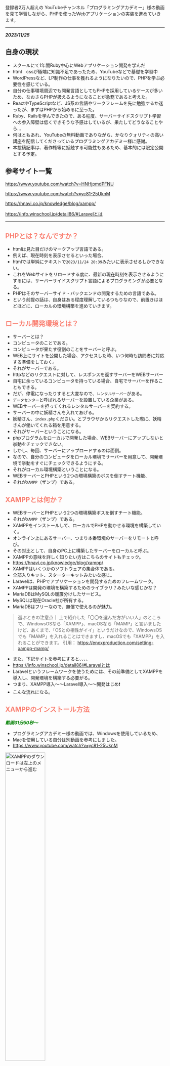 登録者2万人超えの YouTubeチャンネル「プログラミングアカデミー」様の動画を見て学習しながら、PHPを使ったWebアプリケーションの実装を進めていきます。

<hr>

***2023/11/25***

## 自身の現状
- スクールにて1年間Ruby中心にWebアプリケーション開発を学んだ
- html　cssが極端に知識不足であったため、YouTubeなどで基礎を学習中
- WordPressなど、LP制作の仕事を獲れるようになりたいので、PHPを学ぶ必要性を感じている。
- 自分の仕事環境周辺でも開発言語としてもPHPを採用しているケースが多いため、なおさらPHPが扱えるようになることが急務であると考えた。
- ReactやTypeScriptなど、JS系の言語やワークフレームを先に勉強するか迷ったが、まずはPHPから始めるに至った。
- Ruby、Railsを学んできたので、ある程度、サーバーサイドスクリプト学習への参入障壁は低くできそうな予感はしているが、果たしてどうなることやら...
- 何はともあれ、YouTubeの無料動画でありながら、かなりクォリティの高い講座を配信してくださっているプログラミングアカデミー様に感謝。
- 本投稿記事は、著作権等に抵触する可能性もあるため、基本的には限定公開とする予定。



## 参考サイト一覧

https://www.youtube.com/watch?v=HNHjpmdPFNU

https://www.youtube.com/watch?v=yc81-25UknM

https://hnavi.co.jp/knowledge/blog/xampp/

https://info.winschool.jp/detail86/#Laravelとは



<hr>

## <font color="Salmon">PHPとは？なんですか？</font>

- htmlは見た目だけのマークアップ言語である。
- 例えば、現在時刻を表示させるといった場合、
- htmlでは単純にテキストで`2023/11/24 20:39`みたいに表示させるしかできない。
- これをWebサイトをリロードする度に、最新の現在時刻を表示させるようにするには、サーバーサイドスクリプト言語によるプログラミングが必要となる。
- PHPはそのサーバーサイド・バックエンドの開発するための言語である。
- という前提の話は、自身はある程度理解しているつもりなので、前置きはほどほどに、ローカルの環境構築を進めていきます。


## <font color="Salmon">ローカル開発環境とは？</font>

- サーバーとは？
- コンピュータのことである。
- コンピュータが果たす役割のことをサーバーと呼ぶ。
- WEB上にサイトを公開した場合、アクセスした時、いつ何時も訪問者に対応する準備をしておく。
- それがサーバーである。
- httpなどのリクエストに対して、レスポンスを返すサーバーをWEBサーバー
- 自宅に余っているコンピュータを持っている場合、自宅でサーバーを作ることもできる。
- だが、停電になったりすると大変なので、`レンタルサーバー`がある。
- `データセンター`と呼ばれるサーバーを設置している企業がある。
- WEBサーバーを担ってくれるレンタルサーバーを契約する。
- サーバーの中に妖精さんを入れてあげる。
- 妖精さん、`index.php`ください。とブラウザからリクエストした際に、妖精さんが働いてくれる箱を用意する。
- それがサーバーということになる。
- phpプログラムをローカルで開発した場合、WEBサーバーにアップしないと挙動をチェックできない。
- しかし、毎回、サーバーにアップロードするのは面倒。
- なので、自分のコンピュータをローカル環境でサーバーを用意して、開発環境で挙動をすぐにチェックできるようにする。
- それがローカル環境構築ということになる。
- WEBサーバーとPHPという2つの環境構築のボスを倒すチート機能、
- それが`XAMPP`（ザンプ）である。


## <font color="Salmon">XAMPPとは何か？</font>

- WEBサーバーとPHPという2つの環境構築ボスを倒すチート機能。
- それが`XAMPP`（ザンプ）である。
- XAMPPをインストールして、ローカルでPHPを動かせる環境を構築していく。
- オンライン上にあるサーバー、つまり本番環境のサーバーをリモートと呼び。
- その対比として、自身のPC上に構築したサーバーをローカルと呼ぶ。
- XAMPPの意味を詳しく知りたい方はこちらのサイトもチェック。
- https://hnavi.co.jp/knowledge/blog/xampp/
- XAMPPはいくつかのソフトウェアの集合体である。
- 全部入りキット、スターターキットみたいな感じ。
- Laravelは、PHPでアプリケーションを開発するためのフレームワーク。
- XAMPPは開発の環境を構築するためのライブラリ？みたいな感じかな？
- MariaDBはMySQLの暖簾分けしたサービス。
- MySQLは現在Oracle社が所有する。
- MariaDBはフリーなので、無償で使えるのが魅力。


> 選ぶときの注意点｜
上で紹介した「〇〇を選んだ方がいい人」のところで、WindowsOSなら「XAMPP」、macOSなら「MAMP」と言いましたけど、あくまで、「OSとの相性がイイ」というだけなので、WindowsOSでも「MAMP」を入れることはできますし、macOSでも「XAMPP」を入れることができます。
引用： https://enoxproduction.com/setting-xampp-mamp/

- また、下記サイトを参考にすると、、、、
- https://info.winschool.jp/detail86/#Laravelとは
- Laravelというフレームワークを使うためには、その前準備としてXAMPPを導入し、開発環境を構築する必要がる。
- つまり、XAMPP導入〜〜Laravel導入〜〜開発はじめ❗️
- こんな流れになる。




## <font color="Salmon">XAMPPのインストール方法</font>
***<font color="Green">動画31分50秒〜</font>***

- プログラミングアカデミー様の動画では、Windowsを使用しているため、
- Macを使用している自分は別動画を参考にしました。
- https://www.youtube.com/watch?v=yc81-25UknM
 

<img src="https://qiita-image-store.s3.ap-northeast-1.amazonaws.com/0/3486945/0376318e-87e4-d45f-3157-a64bcd2cb053.jpeg" alt="XAMPPのダウンロードは左上のメニューから進む" width=50% height=50%>


<img src="https://qiita-image-store.s3.ap-northeast-1.amazonaws.com/0/3486945/a0296545-e8d2-03a0-33c9-8f77cf2c0b18.jpeg" alt="XAMPPは一番新しいverのサイズが小さい方を選ぶ" width=50% height=50%>


- `xampp-osx-8.2.4-0-installer.app”は、開発元を検証できないため開けません。`
- このエラーが出た場合の対処は、、、

```
- 環境設定
- プライバシーとセキュリティ
- 一般タブ
- AppStoreに変更
- このまま開くをクリック
```

- これでアプリを開けました。
- あとは画面に従って`next`をクリック。
- インストールは5分くらいで完了します。


## <font color="Salmon">XAMPPの基本的な使い方</font>
- 基本的な使い方としては
- PHPの開発環境では毎回これを起動させる。
- そうすることで、ApacheやMySQLをすぐに起動させることができる。
- 使用するのは`Manage Server`タブの`Apache`や`MySQL`を`start`し、`Running...`状態して使用する。
- まずはローカルサーバーにアクセスしてみる。
- ブラウザで`localhost`と入力してEnterを押すと、、、、
- `http://localhost/dashboard/`という自分のPCローカルサーバーにブラウザがアクセスし、XAMPPのダッシュボード画面が開く。
- これはRailsでいうところの`Rails server`みたいなもんかな。。。
- ApacheとMySQLをrunningさせた状態で、ダッシュボードの`phpadmin`にアクセスすると、
- 以下のような管理画面になる。
- エラーになるときはMySQLを起動し忘れているなどの原因が考えられる。

<img src="https://qiita-image-store.s3.ap-northeast-1.amazonaws.com/0/3486945/08fa6d86-72dd-9903-28a0-c67c1467ed7e.jpeg" alt="" width=50% height=50%>


## <font color="Salmon">XAMPPの場合htdocs = localhost</font>
- XAMPPの場合htdocs = localhostとなる。
- VScodeでFinderからapplication/XAMPP/htdocsを開く。
- この`htdocs`がローカルの開発環境となるわけだ。
- Finderでこの`htdocs`をデスクトップへ移動させると、エイリアス（ショートカット）を作成できる。
- なので、やりたいひとはデスクトップにショートカット作っておくのも良い。
- 試しに、htdocs内で、htmlファイルとphpファイルを作ってみる。
- `test01:html`を新規作成
- `http://localhost/test01.html`にブラウザからアクセス
- すると、ローカルホストで開くことができた。

```html
<!DOCTYPE html>
<html lang="en">
<head>
  <meta charset="UTF-8">
  <meta name="viewport" content="width=device-width, initial-scale=1.0">
  <title>Document</title>
</head>
<body>
  <h1>localhost == htdocs なんです！</h1>
</body>
</html>
```


- またphpファイルも作ってみる。
- `test02.php`をhtdocsディレクトリ配下に作成


```php
<?php
  echo "おはようございます！";
?>
```

<img src="https://qiita-image-store.s3.ap-northeast-1.amazonaws.com/0/3486945/7455d00f-f0f4-d4f4-7eca-7ffcfd487958.jpeg" alt="" width=50% height=50%>


- 同様にphpファイルもローカルホスト上で表示させることができた。
- めっちゃ便利だな。XAMPP！
- でもLaravelとは何が違うんだろう、、、？
- MySQLとか、ターミナルとかでいじるのが普通だと思っていたから、こんな簡単に環境構築できてしまうとなんか拍子抜けだけど、、
- あれ、しかも、これGit管理できてないじゃん。
- GitHubに草生やせないじゃん_？？？？
- これ、XAMPPは、便利だけれど、企業の開発環境としてはほぼ使われないようだね。。。
- まぁ、この動画では、PHPのプログラミングにフォーカスした学習をするって感じになるね。
- 実際は、フレームワークの`Laravel`をインストールし、docker.composeで仮想環境を作って、その中でMySQLとかをいじる感じになるんじゃないかなぁと思う。
- ローカルのWebサーバーとしては、Macの場合、Apacheがプリインストールされているっぽい。
- なので、実質、LaravelとDocker、そしてMySQLの環境構築をやるのが、より実践的かもしんないね。
- `artisan serve`コマンドでlocalhost:8080ポートを指定したりすればいいのかなぁ？
- よく分からんけど、XAMPPは、まぁそんながっつり学ばなくても良さそうだぉ。



## <font color="Salmon">XAMPPの初期設定と初めてのPHPプログラミング</font>

***2023/11/26***
***動画37分25秒〜***


- `PHPinfo`を開くと、PHPのバージョン情報や設定が確認できる。
- 日付が`ドイツ・ベルリン`の時刻になってしまっているのでAsia/Tokyoに変更する
- `/Applications/XAMPP/etc/php.ini`ファイルを開く。
- VScodeで編集する

```ini
[Date]
; Defines the default timezone used by the date functions
; http://php.net/date.timezone
date.timezone=Europe/Berlin
```

```diff_ini
[Date]
; Defines the default timezone used by the date functions
; http://php.net/date.timezone
+ date.timezone=Asia/Tokyo
```
- これでApacheをストップさせて
- 再起動すると、Asisa/Tokyoに更新される。


***続いてMySQLを起動していく***

- `MySQL Database`を`start`で起動させる
-  `phpMyAdmin`ページを開く
- まずはパスワードを設定する
- ここはMySQL（MariaDB）を扱うページだ。
- ページ上部タブ`ユーザーアカウント`メニューをクリック
- `	root	localhost`という項目の`権限を編集をクリック`
- `change password`（パスワードを変更する）という項目をクリック
- 任意のパスワードを入力します。
- `*******`
- これで実行ボタンをクリックするとパスワードが更新される。
- この状態で`phpMyAdmiin`をリロードすると、エラーが表示される。
- パスワードを変更したことによるエラーである。
- 続いてこれを解消する。
- まずは、パス`/Applications/XAMPP/xamppfiles/phpmyadmin/config.inc.php`というファイルを開く。
- 以下の行に、先ほどのパスワードを追記してあげる。
- 権限者であることの警告がVScodeで出た場合は、承認して進める。

```diff_php:XAMPP/xamppfiles/phpmyadmin/config.inc.php
省略
...
+ $cfg['Servers'][$i]['password'] = '*********';
...
省略
```
- これで`phpMyAdmin`をリロードをすれば、元通り管理画面が出てくるようになる。
- これでOK。


<hr>

***初めてのPHPプログラミング(動画46分45秒〜)***

- これは、別動画でやったのと同様。

```php:test02.php
<?php
  echo "おはようございます！";
  echo 'Hello World!';
?>
```
- `http://localhost/test02.php`にブラウザでアクセス。
- これでテキストが表示される。
- これで、初めてのPHPプログラミング完了。

<hr>

***この動画で作っていく見本のアプリケーション***
- シンプルなPostのアプリを作る。
- `Ruby on Rails`で使った`scaffold`ライブラリで簡単に作れるあのやつ！
- 基本的なCRUDアプリケーションを作っていく。




## <font color="Salmon">PHPの書き方</font>

***phpの特徴***
- phpの書き方
- echo文の書き方
- シングルクォート、ダブルクォート
- phpはWebアプリケーションの開発のために作られたWebアプリ開発特化型のスクリプト言語である。
- 特徴として`<?php ?>`をhtmlに入れることで、html上でphpのプログラムを実行させることができる。
- 実際にhtmlにphpを書き込むのは非推奨じゃないかなぁ、、、？
- 半角スペースと改行は、単語の区切りという同じ意味を持つ。
- `;`セミコロンは、文章の終わりを示す。
- `''`シングルクォートや、`""`ダブルクォート→どちらも同じ`String`として扱われる。
- この辺はhtmlやrubyのerbファイルと同じかな。


***ポイント・注意点***

:::note info
半角スペースと改行は、単語の区切りという同じ意味を持つ。
:::

:::note warn
・改行の数はいくつ入れても、1つとして扱われる。
・全角スペースはエラーになるので注意
:::

:::note info
`.php`ファイルの中に、<DOCTYPE!>を宣言し、htmlを記述することができる。
これはおそらくRubyでいうところの`index.html.erb`みたいなものかなぁと思われる。
:::

- 総括すると、phpは最終的にhtmlとして表示する。
- phpはWebアプリケーション開発に特化して作られたスクリプト言語である。


***2023/11/27***

## <font color="Salmon">PHPの変数について</font>

- `chapter2`ディレクトリ作成
- そこに`1-2.php`ファイル作成
- 簡単なhtmlを作成していく
- `!`でtubキー、
- もしくは`html:5`でエンター
- bodyタグに`<?php?>`を実装
- 適当に`echo`する。
- VScodeにはオートセーブ機能を付けられる。（任意）
- 保存したらローカルホストサーバーを確認。
- ブラウザで`localhost/chapter2/1-2.php`にアクセス。
- echoが反映されている事を確認。
- さらにh1タグも入れてみる。
- `<?php echo '<h1>テキスト</h1>' ?>`
- こんな感じにできる！
- 確認できたら、このコードはもう使わないので、消すかコメントアウトしてOK。
- 続いて、適当に変数を定義し、適当にstringを入力する。

```php
<?php
  $name = '<h1>Hello World!</h1>';
  echo $name;
?>
```


:::note info
なぜ`localhost/...`というパスなのか？
これは`Apache`の設定によるものである！
知らなかった、、、💦
なお、Apacheは`Mac OS X`だとプリインストールされている模様。
つまり、Macの場合、`XAMPP`をわざわざ導入しなくても良い。
:::

:::note info
- なお、echoとprintは意味はほぼ同じ。
- だが、微妙に挙動が違う。
- 初心者の段階では気にしなくて良いらしい。
- `echo '<br/>';`または`echo '<br>';`で改行を挿入できる。
- シングルorダブルクォートで囲ってあげないとダメなので注意。
:::

:::note info
- プログラムは上から順番に実行される。
- これは基本だけど、重要。
:::

ここまでのコード
```php:htdocs/chapter2/1-2.php
<!DOCTYPE html>
  <html lang="en">
    <head>
      <meta charset="UTF-8">
      <meta name="viewport" content="width=device-width, initial-scale=1.0">
      <title>php_beginning</title>
    </head>
    <body>
      <?php
        $name = '<h1>Hello World!</h1>';
        echo $name;
        echo '<br>';
        echo $name;
        echo "<br/>";
        echo $name;
        // コメント
      ?>
    </body>
  </html>
```

ローカルホストで確認すると、このように画面に反映された。

<img src="https://qiita-image-store.s3.ap-northeast-1.amazonaws.com/0/3486945/21726b91-36b5-acd6-0d95-6ef38e8fc5be.jpeg" alt="Chapter2の実装後の画面" width=50% height=50%>

Chapter2はここまで。

<hr>

***2023/11/28***

## <font color="Salmon">PHPのデータ型（整数型）について</font>

- `chapter3`ディレクトリを作成
- `1-3.php`ファイルを作成
- 例に倣って`html`ファイルを生成
- （`html:5`または`!`でhtml基本のコードを自動生成）
- `<body>`タグ内に`<?php?>`タグを入れる
- 適当に変数を定義し、`string`を代入する。
- 変数を`echo`する
- 一旦、localhostでブラウザを確認。
- `http://localhost/chapter3/1-3.php`
- ここから新しい内容
- `echo 10;`とすると、データ型の`10`が出力される。
- `echo '10';`はString型なので注意。
- データ型の種類、integerなのかstringなのかを理解する。

```php
<body>
  <?php
    $name = 'Hello!';
    echo $name;
    echo '<br>';

    $number = 10 + 10;
    echo $number;
    echo '<br>';

    $string = '10 + 10';
    echo $string;
    echo '<br>';
  ?>
</body>
```

<img src="https://qiita-image-store.s3.ap-northeast-1.amazonaws.com/0/3486945/d745bbd2-dbdc-878d-e5dd-ed0400ba6262.jpeg" alt="integer型とstring型の違いの結果" width=50% height=50%>

chpater3はここまで。

<hr>

***2023/12/02***

## <font color="Salmon">PHPの基本データ型について</font>

- まずはChapter4ディレクトリを作成
- その配下に1-4.phpファイルを作る
- いつも通り htmlを基本コードを実装
- bodyタグにphpを宣言する。

:::note info
演算とは= ある値から別の値を作り出すこと。
例えば 3+5=8 は、2つの値から1つ値を出力するよは演算の中でも`二項演算`と呼ぶ。
他には、単項演算や三項演算などがある。
:::

- 文字列の結合演算とは、二項演算では、「あああ」+「いいい」
- `echo "あああ" . "いいい";`
- これで出力は`あああいいい`となる。
- Rubyでは+だった気がするけど、
- PHPでは、結合演算は「ドット」なんだね。

:::note info
結合演算は`左結合`と呼ばれ、左から順番に結合される。
なお、2つだけでなく3以上の結合も可能。
:::

- 整数、少数の結合演算もできる。

```php
$x = 0.1 + 0.2 -0.5;
echo $x
// => -0.2
```
:::note alert
要暗記❗️
整数型 = `int型`
少数型 = `float型`
論理型 = `bool型`
:::

- 論理型で重要な演算を紹介！
- `論理和`と`論理積`

:::note warn
論理和 = `または` `OR` という意味。
`a || b` もしくは`a or b`で表せる。
:::

:::note warn
論理積 = `かつ` `AND` という意味。
`a && b` もしくは`a and b`で表せる。
:::

- 上記は論理型における二項演算である。
- 論理型における単項演算がある。
- それは`!`をつける逆転だ

```php
$x = ! TRUE;
echo $x;
// => FALSE（意味が逆転する。破壊的なのかな？）
```

:::note info
$結婚相手の希望 = ! ブサイク;
=> 結婚相手はブサイクじゃない人
:::

以上、4つは基本であり超重要‼️
覚えておこう‼️

```php:おさらい
文字列型 `string型`
整数型 `int型`
少数型 `float型`
論理型 `bool型`
```


***2023/12/03***

## <font color="Salmon">PHPのNULL型とキャスト演算</font>

- 前回は基本データ型4つを覚えた。
- 今回はNULL型を学ぶ
- さらにキャスト演算も学ぶ


    // データ型：NULL型とキャスト演算について学ぶ
    // $x = NULL;
    // booleanなどの真偽値やNULLなどは大文字で書くのが慣例となっている。
    // NULLとは「無」を表すためのデータ型である。
    // 変数名には日本語も使えるものの、実用上、ほぼ英語しか使用しないので注意。
    // $Saturday_job = TRUE;
    // $Saturday_job_yes_or_no = TRUE or FALSE;
    // $Saturday_job_yes_or_no = "そもそも仕事してない"; = NULL;
    // このような真偽値ではない第三の選択肢を表すことなどに使う。
    // LINE ID教えて = いいよ=TRUE, いやだ=FALSE, ID持ってない=NULL;
    // PHPのデータ型は全部で10個ある。そのうちここまで5個覚えたましたね。
    // キャスト演算は単項演算
    // キャストとは型変換のことを指す。
    // ドル => 円, グラム => キロ, など

    // 重要な構文 var_dump;（正確には関数）
    var_dump(1);
    echo '<br>';
    // => int(1)
    // この構文はecho同様、出力するメソッドである。
    // 値と値のデータ型をセットで出力するというメソッドである。
    // htmlで表現する時には使わないが、上記の通り詳細な情報を教えてくれるので、デバッグの時によく使うらしい。

```php
    var_dump(1);
    echo '<br>';
    var_dump('1');
```

- 出力結果はこうなる。
- デバッグの際、数値とStringの違いがあることが、このメソッドを使うと分かる。

<img src="https://qiita-image-store.s3.ap-northeast-1.amazonaws.com/0/3486945/7c42943e-f9be-81e2-763e-13a903aa50e1.jpeg" alt="var_dumpの出力例画像" width=50% height=50%>

- また、`var_dump`は変数に対しても使うことができる。

```php
    $x = TRUE;
    var_dump($x);
    // 出力結果 => bool(true)
```

:::note info
- 用途としては、コードが肥大化した時、`変数`が何に対して付けられているか分からなくなることがあるので、そんな時に`var_dump`をよく使用する。
:::


***続いてはキャスト演算について***

```php
    $to_s = (string) 10;
    var_dump($to_s);
    echo '<br>';

    $to_i = (int) '10';
    var_dump($to_i);
    echo '<br>';
```

<img src="https://qiita-image-store.s3.ap-northeast-1.amazonaws.com/0/3486945/a2e5f365-a6bc-6160-5748-a58d411032c9.jpeg" alt="var_dumpを応用した変換事例" width=50% height=50%>

- `string(2)`の`2`というのは、文字列の文字数を表している。

:::note info
- このように、`( )`の中のデータ型に変換するという`var_dump`の使い方の応用。
- すべての変換規則を覚える必要はない。複雑すぎるので。
:::


***PHPの暗黙の型変換***

```php
    // phpの暗黙の型変換
    $xx =  '10' + '10';
    echo $xx;
    echo '<br>';
    var_dump($xx);
    echo '<br>';
```

<img src="https://qiita-image-store.s3.ap-northeast-1.amazonaws.com/0/3486945/4be5b377-ac2e-c19d-5480-9888af5c6eb8.jpeg" alt="php暗黙の型変換の事例" width=50% height=50%>

- 無理やりcastキャストしてくれる。
- こういうのを`弱い型付けの言語`と呼ぶ。
- 逆に勝手に型変換してくれない言語を`強い型付けの言語`と呼ぶ
- `JavaScript`も暗黙の型変換してくれる弱い型付けと呼ばれるらしい。
- 確か、`Ruby`は勝手に型変換してくれなかった気がする、、、
- 本来は、'' で囲っているので、Stringであるため、'1010'となるはずだが、phpは暗黙的に数値として判断してくれ、よしなに取り計らってくれるようだ。

:::note alert
- 優しい反面、バグの温床にもなっているので注意。
- 何よりも正しいデータ型でプログラミングすることが重要である。
:::

<br>
<hr>

## <font color="Salmon">PHPの if文 について</font>

- if文
- else文
- まずはこの2つをマスターしていこう。


```php
// TRUEの場合

if (TRUE) {
      echo '真偽値はTRUEです
      echo '<br>';
    }
    echo 'if関数の外側の出力だよ';
    echo '<br>';

// 出力 => 真偽値はTRUEです
//        if関数の外側の出力だよ
```

```php
// FALSEの場合

    if (FALSE) {
      echo '真偽値はTRUEです';
      echo '<br>';
    }
    echo 'if関数の外側の出力だよ';
    echo '<br>';

// 出力 => if関数の外側の出力だよ
// if関数内の処理は実行されず、関数の外側のechoだけ出力される。
```

***()の中身には変数を入れることもできる。***

```php
<?php
    $bool = TRUE;
    if ($bool) {
      $x = 5 + 3;
      echo $x;
      echo '<br>';
    }
    echo 'if関数の外側の出力だよ';
    echo '<br>';
?>
```

```terminal:出力結果
=> 8
=> if関数の外側の出力だよ
```

- 前回のおさらい論理和 OR　と、論理積 ANDだ。
- (TRUE || FALSE) = TRUEとなる。 
- (TRUE $$ FALSE) = FALSEとなる。 
- これに加えて、今回は ***比較演算*** を覚えよう。


```php
    var_dump(1 < 2); // => bool(true)
    echo '<br>';
    var_dump(1 > 2); // => bool(false)
    echo '<br>';
```

- ()の中身を比較演算にすることで、TRUEかFALSEを導き出す。
- さらに`var_dump`でデータ型とその処理結果を出力してくれる。
- 比較演算子については、ほぼRubyと同じなので大体理解しているのでOK。


```php
    var_dump(1 != 2); // bool(true) 逆の真偽値を返すので、等しくない場合にTRUEを返す
    echo '<br>';
    var_dump(1 != 1); // bool(false) 逆の真偽値を返すので、等しい場合にFALSEを返す
    echo '<br>';
```

:::note info
`!`（エクスクラメーションマーク）がつくと、逆の意味になる点には注意しておこう！
`!`は、たしかメソッドにつけると、破壊的になるはず？？Rubyではそうだったけど、PHPではまだ分からない。
:::


- 比較演算に対して変数をつけることもできる。
- なお、比較演算においても暗黙の型変換が行われてしまうので要注意。
- 親切機能と思いきや、これが開発におけるバグの温床になっているらしい。  


```php
<?php
    var_dump(1 < 'a');
    // => bool(false)と表示されてしまう。
    // => これ、Rubyだと例外になるんじゃなかったっけ？
?>
```

```php
    var_dump( 1 == '1'); // bool(true)
    var_dump( 1 == '2'); // bool(false)
```

:::note alert
phpだとこのような演算式が成立してしまう💦
そんな時は、暗黙の型変換を行わない事を指定する比較演算子を使用する
それが、`===`である!
これの場合、`値の比較に加え、データ型の一致も条件となって真偽値を返してくれるのだ！`
:::

```php
    var_dump( 1 === '1'); // => bool(false)
    var_dump( 1 === '2'); // => bool(false)
```

- `===`を使えば、きちんと、両方とも`FALSE`を返してくれるので、エラーだと気付きやすくなる。

<br><hr>


## <font color="Salmon">PHPの if文 をより深く学び、 else文 も学ぶ</font>

- chapter7ディレクトリを作成
- 1-7.phpファイルを作成し、htmlを生成
- ここまではいつも通り。

<br>

- 型変換のルールは複雑で多いので覚えなくて良い。
- 覚えるべきことはphpで`if文`を使用するときの型変換`cast`を行う際は、必ず`bool型`を指定してあげるという事だ。
- そうすれば、複雑なcastルールを覚える必要がなくなる。

```php
  <?php
    var_dump((bool) '文字列'); // => bool(true)
  ?>
```

- 続いて、`if-else構文`について学んでいく。

```php

    // 続いてelse構文について
    $x = -5;
    if ($x < 0) {
      echo 'プラスだよ';
    } else {
      echo 'マイナスだよ';
    }
    echo '<br>';
    // elseが2つ付いて、合計3つの条件式になったとしても、それが余事象の関係性ならば使える。
    $x = 0;
    if ($x > 0) {
        echo 'プラスだよ';
    } else if ($x < 0) {
        echo 'マイナスだよ';
    } else {
        echo 'ゼロだよ';
    }
    echo '<br>';
```

```terminal
出力 => マイナスだよ
出力 => ゼロだよ
```


- `互いに排他的、かつ網羅的である時`に、else構文が使える。
- 排他的とは例えば、数は0以上か0未満のどちらかであり、どちらが同時に成立することはない、という事を指している。
- それを互いに排他的であると呼ぶ。
- かつ、網羅的とは、どちらか一方に必ず該当するということ。
- この2つの条件が揃った場合、これを`余事象の関係`であると呼べる。

<br>


:::note info
また、if文は二重に書くこともできる。
:::

```php
    $z = -4;
    if ($z > 0) {
      if ($z % 2 === 0) {
        echo '正の偶数だよ';
      } else {
        echo '正の奇数だよ';
      }
    } elseif ($z < 0) {
      if ($z % 2 === 0) {
        echo '負の偶数だよ';
      } else {
        echo '負の奇数だよ';
      }
    } else {
      echo 'ゼロだよ';
    }
```

```terminal:出力結果
負の偶数だよ
```

else文については、ここまで


***2023/12/04***

## <font color="Salmon">PHPの連想配列について（その1）</font>

- コンピュータは2進数でしか理解できない。
- それを理解できるようにするために`型`が存在する。
- phpではデータ型は`基本型`、`スカラ型`、`複合型`の3種類で呼ばれる。
- `基本型`はそれ以上、分割できない型を指す。


```php
    $array = [
        'fruits' => 'apple'
    ];
    echo $array; // => Array
    echo '<br>'; // 改行
    var_dump($array) // => array(1) { ["fruits"]=> string(5) "apple" }
```

<img src="https://qiita-image-store.s3.ap-northeast-1.amazonaws.com/0/3486945/368dff3d-7111-7bf6-2348-b7552ec4b643.jpeg" alt="" width=50% height=50%>



- 複数の値も代入できる。
- その際は、`,`カンマで区切って改行する。

```php
    $array = [
        'fruits' => 'apple',
        'fruits' => 'orange',
        'drink' => 'coffee',
        'fruits' => 'banana',
        'drink' => 'green tea',
    ];
    echo $array;
    echo '<br>';
    var_dump($array)
```

- これを出力してみると、、、

```terminal
>>> var_dump($array)

array(2) { ["fruits"]=> string(6) "banana" ["drink"]=> string(9) "green tea" }

```

- array(2)の`2`は、キーの数を指している。
- 出力されるのは対応するキーの最後尾のレコードの`value`
- この連想配列では、`fruits`キーのレコードの最終である`banana`というvalueが出力された。
- また、`drink`キーでは、最終である`green tea`というvalueが出力された。

```php
    $array['food'] = 'yakitori';
    echo $array['food'];
    echo '<br>';
    var_dump($array);
    echo '<br>';
```

- 以下のように出力される。

```terminal
yakitori
array(3) { ["fruit"]=> string(6) "banana" ["drink"]=> string(9) "green tea" ["food"]=> string(8) "yakitori" }
```

- 上記のように、keyとvalueは追加することもできる。
- また、変数に対してキーを指定してあげると、その中身のvalueのレコードを取得できる。


<br>
<hr>


***2023/12/06***

## <font color="Salmon">PHPの連想配列について（その1）</font>





<br>

### ***<font color="Green">✅ 次は動画02時間30分55秒〜</font>***

<br>










<br><br><br><br><br><br><br>
<hr>

## Qiita投稿でよく使うタグ

`## <font color="Salmon">サーモンピンク</font>`

`### <font color="MediumSeaGreen">シーグリーン</font>`

`<img src="" alt="" width=50% height=50%>`
